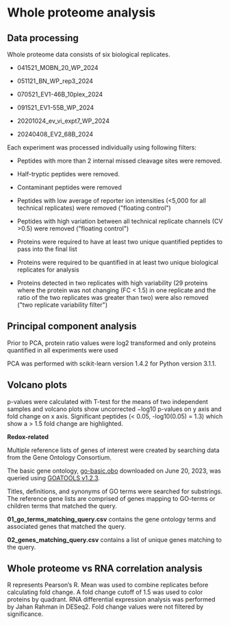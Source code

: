 # Whole proteome analysis

## Data processing

Whole proteome data consists of six biological replicates.

- 041521_MOBN_20_WP_2024

- 051121_BN_WP_rep3_2024

- 070521_EV1-46B_10plex_2024

- 091521_EV1-55B_WP_2024

- 20201024_ev_vi_expt7_WP_2024

- 20240408_EV2_68B_2024 

Each experiment was processed individually using following filters:

- Peptides with more than 2 internal missed cleavage sites were removed.

- Half-tryptic peptides were removed.

- Contaminant peptides were removed

- Peptides with low average of reporter ion intensities (<5,000 for all technical replicates) were removed ("floating control")

- Peptides with high variation between all technical replicate channels (CV >0.5) were removed ("floating control")

- Proteins were required to have at least two unique quantified peptides to pass into the final list

- Proteins were required to be quantified in at least two unique biological replicates for analysis

- Proteins detected in two replicates with high variability (29 proteins where the protein was not changing (FC < 1.5) in one replicate and the ratio of the two replicates was greater than two) were also removed ("two replicate variability filter")

## Principal component analysis

Prior to PCA, protein ratio values were log2 transformed and only proteins quantified in all experiments were used

PCA was performed with scikit-learn version 1.4.2 for Python version 3.1.1.

## Volcano plots

p-values were calculated with T-test for the means of two independent samples and volcano plots show uncorrected −log10 p-values on y axis and fold change on x axis. Significant peptides (< 0.05, -log10(0.05) = 1.3) which show a > 1.5 fold change are highlighted.

**Redox-related**

Multiple reference lists of genes of interest were created by searching data from the Gene Ontology Consortium. 

The basic gene ontology, [go-basic.obo](https://geneontology.org/docs/download-ontology/) downloaded on June 20, 2023, was queried using [GOATOOLS v1.2.3](https://github.com/tanghaibao/goatools).

Titles, definitions, and synonyms of GO terms were searched for substrings. The reference gene lists are comprised of genes mapping to GO-terms or children terms that matched the query.

**01_go_terms_matching_query.csv** contains the gene ontology terms and associated genes that matched the query.

**02_genes_matching_query.csv** contains a list of unique genes matching to the query.


## Whole proteome vs RNA correlation analysis

R represents Pearson’s R. Mean was used to combine replicates before calculating fold change. A fold change cutoff of 1.5 was used to color proteins by quadrant. RNA differential expression analysis was performed by Jahan Rahman in DESeq2. Fold change values were not filtered by significance.
